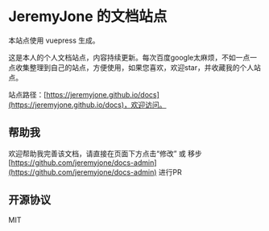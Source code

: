 # JeremyJone 的文档站点

本站点使用 vuepress 生成。

这是本人的个人文档站点，内容持续更新。每次百度google太麻烦，不如一点一点收集整理到自己的站点，方便使用，如果您喜欢，欢迎star，并收藏我的个人站点。

站点路径：[https://jeremyjone.github.io/docs](https://jeremyjone.github.io/docs)，欢迎访问。

## 帮助我

欢迎帮助我完善该文档，请直接在页面下方点击“修改” 或 移步 [https://github.com/jeremyjone/docs-admin](https://github.com/jeremyjone/docs-admin) 进行PR

## 开源协议

MIT
